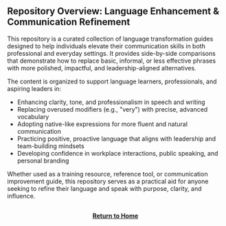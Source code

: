 ## Repository Overview: Language Enhancement & Communication Refinement

This repository is a curated collection of language transformation guides designed to help individuals elevate their communication skills in both professional and everyday settings. It provides side-by-side comparisons that demonstrate how to replace basic, informal, or less effective phrases with more polished, impactful, and leadership-aligned alternatives.

The content is organized to support language learners, professionals, and aspiring leaders in:

- Enhancing clarity, tone, and professionalism in speech and writing  
- Replacing overused modifiers (e.g., "very") with precise, advanced vocabulary  
- Adopting native-like expressions for more fluent and natural communication  
- Practicing positive, proactive language that aligns with leadership and team-building mindsets  
- Developing confidence in workplace interactions, public speaking, and personal branding  

Whether used as a training resource, reference tool, or communication improvement guide, this repository serves as a practical aid for anyone seeking to refine their language and speak with purpose, clarity, and influence.

<h2></h2>
<p align="center">
  <a href="https://github.com/rlangc"><b>Return to Home</b></a>
